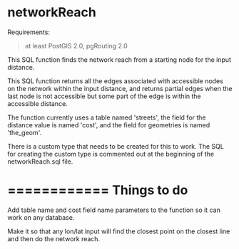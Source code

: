 networkReach
============

Requirements:
> at least PostGIS 2.0, pgRouting 2.0

This SQL function finds the network reach from a starting node for the input distance.

This SQL function returns all the edges associated with accessible nodes on the network within the input distance,
and returns partial edges when the last node is not accessible but some part of the edge is within the accessible 
distance.

The function currently uses a table named 'streets', the field for the distance value is named 'cost', and the field
for geometries is named 'the_geom'.

There is a custom type that needs to be created for this to work.  The SQL for creating the custom type is commented
out at the beginning of the networkReach.sql file.

============
Things to do
=========================
Add table name and cost field name parameters to the function so it can work on any database.

Make it so that any lon/lat input will find the closest point on the closest line and then do the network reach.
